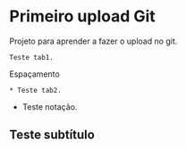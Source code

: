 # Primeiro upload Git

Projeto para aprender a fazer o upload no git.

	Teste tab1.

Espaçamento

	* Teste tab2.
	
* Teste notação.

## Teste subtítulo

